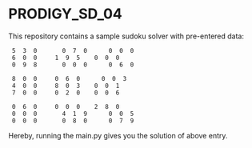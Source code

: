 # PRODIGY_SD_04

This repository contains a sample sudoku solver with pre-entered data:

     5  3  0 	   0  7  0  	0  0  0  
     6  0  0  	 1  9  5   	0  0  0  
     0  9  8 	   0  0  0  	0  6  0  
     
     8  0  0  	 0  6  0 	  0  0  3  
     4  0  0  	 8  0  3  	0  0  1  
     7  0  0  	 0  2  0  	0  0  6  
     
     0  6  0   	 0  0  0  	2  8  0  
     0  0  0 	   4  1  9  	0  0  5  
     0  0  0	   0  8  0  	0  7  9 

Hereby, running the main.py gives you the solution of above entry.
 
